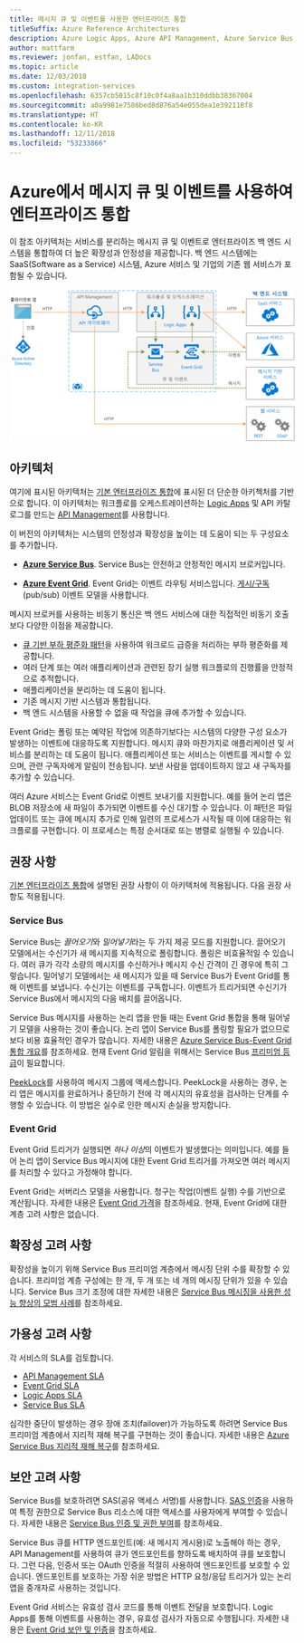 ```yaml
---
title: 메시지 큐 및 이벤트를 사용한 엔터프라이즈 통합
titleSuffix: Azure Reference Architectures
description: Azure Logic Apps, Azure API Management, Azure Service Bus 및 Azure Event Grid를 사용하여 엔터프라이즈 통합 패턴을 구현하는 권장 아키텍처를 제공합니다.
author: mattfarm
ms.reviewer: jonfan, estfan, LADocs
ms.topic: article
ms.date: 12/03/2018
ms.custom: integration-services
ms.openlocfilehash: 6357cb5015c8f10c0f4a8aa1b310ddbb38367004
ms.sourcegitcommit: a0a9981e7586bed8d876a54e055dea1e392118f8
ms.translationtype: HT
ms.contentlocale: ko-KR
ms.lasthandoff: 12/11/2018
ms.locfileid: "53233866"
---
```

# <a name="enterprise-integration-on-azure-using-message-queues-and-events"></a>Azure에서 메시지 큐 및 이벤트를 사용하여 엔터프라이즈 통합

이 참조 아키텍처는 서비스를 분리하는 메시지 큐 및 이벤트로 엔터프라이즈 백 엔드 시스템을 통합하여 더 높은 확장성과 안정성을 제공합니다. 백 엔드 시스템에는 SaaS(Software as a Service) 시스템, Azure 서비스 및 기업의 기존 웹 서비스가 포함될 수 있습니다.

![큐 및 이벤트를 사용한 엔터프라이즈 통합에 대한 참조 아키텍처](./_images/enterprise-integration-queues-events.png)

## <a name="architecture"></a>아키텍처

여기에 표시된 아키텍처는 [기본 엔터프라이즈 통합][basic-enterprise-integration]에 표시된 더 단순한 아키첵처를 기반으로 합니다. 이 아키텍처는 워크플로를 오케스트레이션하는 [Logic Apps][logic-apps] 및 API 카탈로그를 만드는 [API Management][apim]를 사용합니다.

이 버전의 아키텍처는 시스템의 안정성과 확장성을 높이는 데 도움이 되는 두 구성요소를 추가합니다.

- **[Azure Service Bus][service-bus]**. Service Bus는 안전하고 안정적인 메시지 브로커입니다.

- **[Azure Event Grid][event-grid]**. Event Grid는 이벤트 라우팅 서비스입니다. [게시/구독](../../patterns/publisher-subscriber.md)(pub/sub) 이벤트 모델을 사용합니다.

메시지 브로커를 사용하는 비동기 통신은 백 엔드 서비스에 대한 직접적인 비동기 호출보다 다양한 이점을 제공합니다.

- [큐 기반 부하 평준화 패턴](../../patterns/queue-based-load-leveling.md)을 사용하여 워크로드 급증을 처리하는 부하 평준화를 제공합니다.
- 여러 단계 또는 여러 애플리케이션과 관련된 장기 실행 워크플로의 진행률을 안정적으로 추적합니다.
- 애플리케이션을 분리하는 데 도움이 됩니다.
- 기존 메시지 기반 시스템과 통합됩니다.
- 백 엔드 시스템을 사용할 수 없을 때 작업을 큐에 추가할 수 있습니다.

Event Grid는 폴링 또는 예약된 작업에 의존하기보다는 시스템의 다양한 구성 요소가 발생하는 이벤트에 대응하도록 지원합니다. 메시지 큐와 마찬가지로 애플리케이션 및 서비스를 분리하는 데 도움이 됩니다. 애플리케이션 또는 서비스는 이벤트를 게시할 수 있으며, 관련 구독자에게 알림이 전송됩니다. 보낸 사람을 업데이트하지 않고 새 구독자를 추가할 수 있습니다.

여러 Azure 서비스는 Event Grid로 이벤트 보내기를 지원합니다. 예를 들어 논리 앱은 BLOB 저장소에 새 파일이 추가되면 이벤트를 수신 대기할 수 있습니다. 이 패턴은 파일 업데이트 또는 큐에 메시지 추가로 인해 일련의 프로세스가 시작될 때 이에 대응하는 워크플로를 구현합니다. 이 프로세스는 특정 순서대로 또는 병렬로 실행될 수 있습니다.

## <a name="recommendations"></a>권장 사항

[기본 엔터프라이즈 통합][basic-enterprise-integration]에 설명된 권장 사항이 이 아키텍처에 적용됩니다. 다음 권장 사항도 적용됩니다.

### <a name="service-bus"></a>Service Bus

Service Bus는 *끌어오기*와 *밀어넣기*라는 두 가지 제공 모드를 지원합니다. 끌어오기 모델에서는 수신기가 새 메시지를 지속적으로 폴링합니다. 폴링은 비효율적일 수 있습니다. 여러 큐가 각각 소량의 메시지를 수신하거나 메시지 수신 간격이 긴 경우에 특히 그렇습니다. 밀어넣기 모델에서는 새 메시지가 있을 때 Service Bus가 Event Grid를 통해 이벤트를 보냅니다. 수신기는 이벤트를 구독합니다. 이벤트가 트리거되면 수신기가 Service Bus에서 메시지의 다음 배치를 끌어옵니다.

Service Bus 메시지를 사용하는 논리 앱을 만들 때는 Event Grid 통합을 통해 밀어넣기 모델을 사용하는 것이 좋습니다. 논리 앱이 Service Bus를 폴링할 필요가 없으므로 보다 비용 효율적인 경우가 많습니다. 자세한 내용은 [Azure Service Bus-Event Grid 통합 개요](/azure/service-bus-messaging/service-bus-to-event-grid-integration-concept)를 참조하세요. 현재 Event Grid 알림을 위해서는 Service Bus [프리미엄 등급](https://azure.microsoft.com/pricing/details/service-bus/)이 필요합니다.

[PeekLock](/azure/service-bus-messaging/service-bus-messaging-overview#queues)를 사용하여 메시지 그룹에 액세스합니다. PeekLock을 사용하는 경우, 논리 앱은 메시지를 완료하거나 중단하기 전에 각 메시지의 유효성을 검사하는 단계를 수행할 수 있습니다. 이 방법은 실수로 인한 메시지 손실을 방지합니다.

### <a name="event-grid"></a>Event Grid

Event Grid 트리거가 실행되면 *하나 이상*의 이벤트가 발생했다는 의미입니다. 예를 들어 논리 앱이 Service Bus 메시지에 대한 Event Grid 트리거를 가져오면 여러 메시지를 처리할 수 있다고 가정해야 합니다.

Event Grid는 서버리스 모델을 사용합니다. 청구는 작업(이벤트 실행) 수를 기반으로 계산됩니다. 자세한 내용은 [Event Grid 가격](https://azure.microsoft.com/pricing/details/event-grid/)을 참조하세요. 현재, Event Grid에 대한 계층 고려 사항은 없습니다.

## <a name="scalability-considerations"></a>확장성 고려 사항

확장성을 높이기 위해 Service Bus 프리미엄 계층에서 메시징 단위 수를 확장할 수 있습니다. 프리미엄 계층 구성에는 한 개, 두 개 또는 네 개의 메시징 단위가 있을 수 있습니다. Service Bus 크기 조정에 대한 자세한 내용은 [Service Bus 메시징을 사용한 성능 향상의 모범 사례](/azure/service-bus-messaging/service-bus-performance-improvements)를 참조하세요.

## <a name="availability-considerations"></a>가용성 고려 사항

각 서비스의 SLA를 검토합니다.

- [API Management SLA][apim-sla]
- [Event Grid SLA][event-grid-sla]
- [Logic Apps SLA][logic-apps-sla]
- [Service Bus SLA][sb-sla]

심각한 중단이 발생하는 경우 장애 조치(failover)가 가능하도록 하려면 Service Bus 프리미엄 계층에서 지리적 재해 복구를 구현하는 것이 좋습니다. 자세한 내용은 [Azure Service Bus 지리적 재해 복구](/azure/service-bus-messaging/service-bus-geo-dr)를 참조하세요.

## <a name="security-considerations"></a>보안 고려 사항

Service Bus를 보호하려면 SAS(공유 액세스 서명)를 사용합니다. [SAS 인증](/azure/service-bus-messaging/service-bus-sas)을 사용하여 특정 권한으로 Service Bus 리소스에 대한 액세스를 사용자에게 부여할 수 있습니다. 자세한 내용은 [Service Bus 인증 및 권한 부여](/azure/service-bus-messaging/service-bus-authentication-and-authorization)를 참조하세요.

Service Bus 큐를 HTTP 엔드포인트(예: 새 메시지 게시용)로 노출해야 하는 경우, API Management를 사용하여 큐가 엔드포인트를 향하도록 배치하여 큐를 보호합니다. 그런 다음, 인증서 또는 OAuth 인증을 적절히 사용하여 엔드포인트를 보호할 수 있습니다. 엔드포인트를 보호하는 가장 쉬운 방법은 HTTP 요청/응답 트리거가 있는 논리 앱을 중개자로 사용하는 것입니다.

Event Grid 서비스는 유효성 검사 코드를 통해 이벤트 전달을 보호합니다. Logic Apps를 통해 이벤트를 사용하는 경우, 유효성 검사가 자동으로 수행됩니다. 자세한 내용은 [Event Grid 보안 및 인증](/azure/event-grid/security-authentication)을 참조하세요.

[apim]: /azure/api-management
[apim-sla]: https://azure.microsoft.com/support/legal/sla/api-management/
[event-grid]: /azure/event-grid/
[event-grid-sla]: https://azure.microsoft.com/support/legal/sla/event-grid
[logic-apps]: /azure/logic-apps/logic-apps-overview
[logic-apps-sla]: https://azure.microsoft.com/support/legal/sla/logic-apps
[sb-sla]: https://azure.microsoft.com/support/legal/sla/service-bus/
[service-bus]: /azure/service-bus-messaging/
[basic-enterprise-integration]: ./basic-enterprise-integration.md
